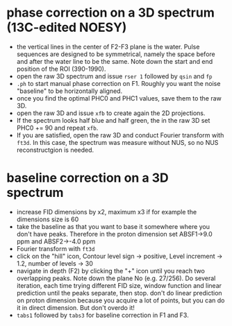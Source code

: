 # phase correction on a 3D spectrum (13C-edited NOESY)
- the vertical lines in the center of F2-F3 plane is the water. Pulse sequences are designed to be symmetrical, namely 
 the space before and after the water line to be the same. Note down the start and end position of the ROI 
(390-1990).
- open the raw 3D spectrum and issue `rser 1` followed by `qsin` and `fp`
- `.ph` to start manual phase correction on F1. Roughly you want the noise "baseline" to be horizontally aligned.
- once you find the optimal PHC0 and PHC1 values, save them to the raw 3D.
- open the raw 3D and issue `xfb` to create again the 2D projections. 
- If the spectrum looks half blue and half green, the in the raw 3D set PHC0 += 90 and repeat `xfb`.
- If you are satisfied, open the raw 3D and conduct Fourier transform with `ft3d`. In this case, the spectrum was
measure without NUS, so no NUS reconstructgion is needed.

# baseline correction on a 3D spectrum
- increase FID dimensions by x2, maximum x3 if for example the dimensions size is 60
- take the baseline as that you want to base it somewhere where you don't have peaks. Therefore in the proton dimension
 set ABSF1->9.0 ppm and ABSF2->-4.0 ppm
- Fourier transform with `ft3d`
- click on the "hill" icon, Contour level sign -> positive, Level increment -> 1.2, number of levels -> 30
- navigate in depth (F2) by clicking the "+" icon until you reach two overlapping peaks. Note down the plane No 
(e.g. 27/256). Do several iteration, each time trying different FID size, window function and linear prediction until
the peaks separate, then stop. don't do linear prediction on proton dimension because you acquire a lot of points, but 
you can do it in direct dimension. But don't overdo it!
- `tabs1` followed by `tabs3` for baseline correction in F1 and F3.